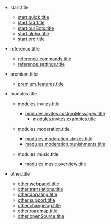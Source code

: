 - start.title

  - [start.quick.title](/en/getting-started/quick-start.md)
  - [start.faq.title](/en/getting-started/faq.md)
  - [start.ourBots.title](/en/getting-started/ourBots.md)
  - [start.alpha.title](/en/getting-started/alpha.md)
  - [start.pro.title](/en/getting-started/pro.md)

- reference.title

  - [reference.commands.title](/en/reference/commands.md)
  - [reference.settings.title](/en/reference/settings.md)

- premium.title

  - [premium.features.title](/en/premium/features.md)

- modules.title

  - modules.invites.title

    - [modules.invites.customMessages.title](/en/modules/invites/custom-messages.md)
      - [modules.invites.examples.title](/en/modules/invites/examples.md)

  - modules.moderation.title

    - [modules.moderation.strikes.title](/en/modules/moderation/strikes.md)
    - [modules.moderation.punishments.title](/en/modules/moderation/punishments.md)

  - modules.music.title

    - [modules.music.overview.title](/en/modules/music/overview.md)

- other.title

  - [other.webpanel.title](/en/other/webpanel.md)
  - [other.translations.title](/en/other/translations.md)
  - [other.donating.title](/en/other/donating.md)
  - [other.support.title](/en/other/support.md)
  - [other.changelog.title](/en/other/changelog.md)
  - [other.roadmap.title](/en/other/roadmap.md)
  - [other.openSource.title](/en/other/open-source.md)
